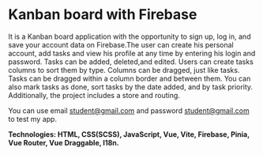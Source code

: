 # Kanban board with Firebase
It is a Kanban board application with the opportunity to sign up, log in, and save
your account data on Firebase.The user can create his personal account, add tasks and view his profile at any time by entering his login and password.
Tasks can be added, deleted,and edited. Users
can create tasks columns to sort them by type. Columns can be dragged, just
like tasks. Tasks can be dragged within a column border and between them.
You can also mark tasks as done, sort tasks by the date added, and by task
priority. Additionally, the project includes a store and routing.

You can use email student@gmail.com and password student@gmail.com to test my app. 

<b>Technologies:<b/> HTML, CSS(SCSS), JavaScript, Vue, Vite, Firebase, Pinia, Vue
Router, Vue Draggable, I18n.

